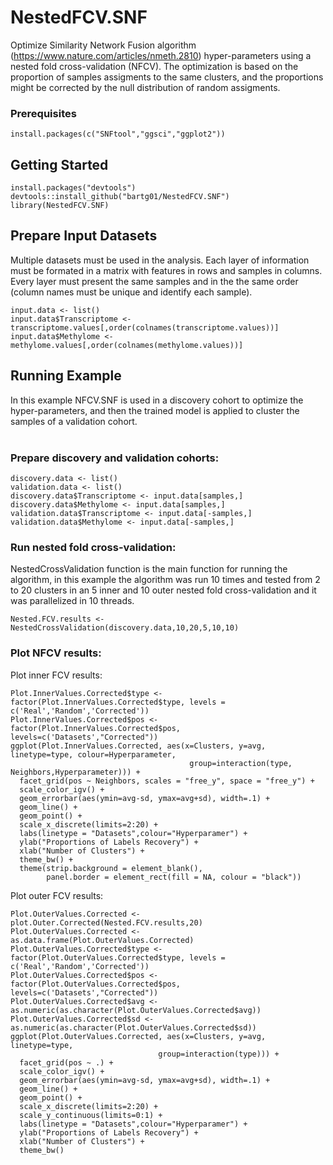 # NestedFCV.SNF

Optimize Similarity Network Fusion algorithm (https://www.nature.com/articles/nmeth.2810) hyper-parameters using a nested fold cross-validation (NFCV). The optimization is based on the proportion of samples assigments to the same clusters, and the proportions might be corrected by the null distribution of random assigments.

### Prerequisites

`install.packages(c("SNFtool","ggsci","ggplot2"))`

## Getting Started
 
```
install.packages("devtools")
devtools::install_github("bartg01/NestedFCV.SNF")
library(NestedFCV.SNF)
```

## Prepare Input Datasets

Multiple datasets must be used in the analysis. Each layer of information must be formated in a matrix with features in rows and samples in columns. Every layer must present the same samples and in the the same order (column names must be unique and identify each sample).

```
input.data <- list()
input.data$Transcriptome <- transcriptome.values[,order(colnames(transcriptome.values))]
input.data$Methylome <- methylome.values[,order(colnames(methylome.values))]
```

## Running Example

In this example NFCV.SNF is used in a discovery cohort to optimize the hyper-parameters, and then the trained model is applied to cluster the samples of a validation cohort.<br/><br/>

### Prepare discovery and validation cohorts:
```
discovery.data <- list()
validation.data <- list()
discovery.data$Transcriptome <- input.data[samples,]
discovery.data$Methylome <- input.data[samples,]
validation.data$Transcriptome <- input.data[-samples,]
validation.data$Methylome <- input.data[-samples,]
```
### Run nested fold cross-validation:

NestedCrossValidation function is the main function for running the algorithm, in this example the algorithm was run 10 times and tested from 2 to 20 clusters in an 5 inner and 10 outer nested fold cross-validation and it was parallelized in 10 threads.

`Nested.FCV.results <- NestedCrossValidation(discovery.data,10,20,5,10,10)`

### Plot NFCV results:

Plot inner FCV results:
```Plot.InnerValues.Corrected <- plot.Inner.Corrected(Nested.FCV.results,20)
Plot.InnerValues.Corrected$type <- factor(Plot.InnerValues.Corrected$type, levels = c('Real','Random','Corrected'))
Plot.InnerValues.Corrected$pos <- factor(Plot.InnerValues.Corrected$pos, levels=c('Datasets',"Corrected"))
ggplot(Plot.InnerValues.Corrected, aes(x=Clusters, y=avg, linetype=type, colour=Hyperparameter,
                                        group=interaction(type, Neighbors,Hyperparameter))) +
  facet_grid(pos ~ Neighbors, scales = "free_y", space = "free_y") +
  scale_color_igv() +
  geom_errorbar(aes(ymin=avg-sd, ymax=avg+sd), width=.1) +
  geom_line() +
  geom_point() +
  scale_x_discrete(limits=2:20) +
  labs(linetype = "Datasets",colour="Hyperparamer") +
  ylab("Proportions of Labels Recovery") +
  xlab("Number of Clusters") +
  theme_bw() +
  theme(strip.background = element_blank(),
        panel.border = element_rect(fill = NA, colour = "black"))
```  


Plot outer FCV results:
```
Plot.OuterValues.Corrected <- plot.Outer.Corrected(Nested.FCV.results,20)
Plot.OuterValues.Corrected <- as.data.frame(Plot.OuterValues.Corrected)
Plot.OuterValues.Corrected$type <- factor(Plot.OuterValues.Corrected$type, levels = c('Real','Random','Corrected'))
Plot.OuterValues.Corrected$pos <- factor(Plot.OuterValues.Corrected$pos, levels=c('Datasets',"Corrected"))
Plot.OuterValues.Corrected$avg <- as.numeric(as.character(Plot.OuterValues.Corrected$avg))
Plot.OuterValues.Corrected$sd <- as.numeric(as.character(Plot.OuterValues.Corrected$sd))
ggplot(Plot.OuterValues.Corrected, aes(x=Clusters, y=avg, linetype=type,
                                 group=interaction(type))) +
  facet_grid(pos ~ .) +
  scale_color_igv() +
  geom_errorbar(aes(ymin=avg-sd, ymax=avg+sd), width=.1) +
  geom_line() +
  geom_point() +
  scale_x_discrete(limits=2:20) +
  scale_y_continuous(limits=0:1) +
  labs(linetype = "Datasets",colour="Hyperparamer") +
  ylab("Proportions of Labels Recovery") +
  xlab("Number of Clusters") +
  theme_bw()
```


